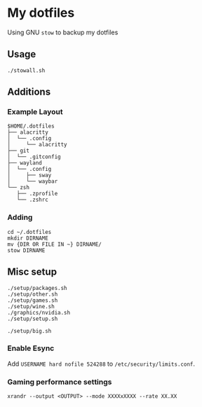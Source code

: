 # My dotfiles

Using GNU `stow` to backup my dotfiles

## Usage
```
./stowall.sh
```

## Additions

### Example Layout
```
$HOME/.dotfiles
├── alacritty
│  └── .config
│     └── alacritty
├── git
│  └── .gitconfig
├── wayland
│  └── .config
│     ├── sway
│     └── waybar
└── zsh
   ├── .zprofile
   └── .zshrc
```

### Adding
```
cd ~/.dotfiles
mkdir DIRNAME
mv {DIR OR FILE IN ~} DIRNAME/
stow DIRNAME
```

## Misc setup
```
./setup/packages.sh
./setup/other.sh
./setup/games.sh
./setup/wine.sh
./graphics/nvidia.sh
./setup/setup.sh

./setup/big.sh
```

### Enable Esync
Add `USERNAME hard nofile 524288` to `/etc/security/limits.conf`.

### Gaming performance settings
```
xrandr --output <OUTPUT> --mode XXXXxXXXX --rate XX.XX
```
